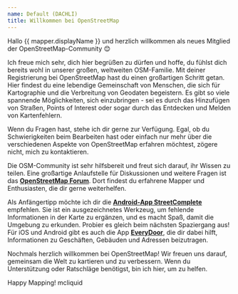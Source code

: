 ```yaml
---
name: Default (DACHLI)
title: Willkommen bei OpenStreetMap
---
```


Hallo {{ mapper.displayName }} und herzlich willkommen als neues Mitglied der OpenStreetMap-Community 😊

Ich freue mich sehr, dich hier begrüßen zu dürfen und hoffe, du fühlst dich bereits wohl in unserer großen, weltweiten OSM-Familie. Mit deiner Registrierung bei OpenStreetMap hast du einen großartigen Schritt getan. Hier findest du eine lebendige Gemeinschaft von Menschen, die sich für Kartographie und die Verbreitung von Geodaten begeistern. Es gibt so viele spannende Möglichkeiten, sich einzubringen - sei es durch das Hinzufügen von Straßen, Points of Interest oder sogar durch das Entdecken und Melden von Kartenfehlern.

Wenn du Fragen hast, stehe ich dir gerne zur Verfügung. Egal, ob du Schwierigkeiten beim Bearbeiten hast oder einfach nur mehr über die verschiedenen Aspekte von OpenStreetMap erfahren möchtest, zögere nicht, mich zu kontaktieren.

Die OSM-Community ist sehr hilfsbereit und freut sich darauf, ihr Wissen zu teilen. Eine großartige Anlaufstelle für Diskussionen und weitere Fragen ist das [**OpenStreetMap Forum**](https://community.openstreetmap.org). Dort findest du erfahrene Mapper und Enthusiasten, die dir gerne weiterhelfen.

Als Anfängertipp möchte ich dir die [**Android-App StreetComplete**](https://streetcomplete.app/) empfehlen. Sie ist ein ausgezeichnetes Werkzeug, um fehlende Informationen in der Karte zu ergänzen, und es macht Spaß, damit die Umgebung zu erkunden. Probier es gleich beim nächsten Spaziergang aus! Für iOS und Android gibt es auch die App [**EveryDoor**](https://every-door.app), die dir dabei hilft, Informationen zu Geschäften, Gebäuden und Adressen beizutragen.

Nochmals herzlich willkommen bei OpenStreetMap! Wir freuen uns darauf, gemeinsam die Welt zu kartieren und zu verbessern. Wenn du Unterstützung oder Ratschläge benötigst, bin ich hier, um zu helfen.

Happy Mapping!
mcliquid
